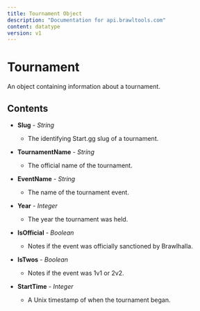 ```yaml
---
title: Tournament Object
description: "Documentation for api.brawltools.com"
content: datatype
version: v1
---
```


# Tournament

An object containing information about a tournament.

## Contents

- **Slug** - _String_
  - The identifying Start.gg slug of a tournament.

- **TournamentName** - _String_
  - The official name of the tournament.

- **EventName** - _String_
  - The name of the tournament event.

- **Year** - _Integer_
  - The year the tournament was held.

- **IsOfficial** - _Boolean_
  - Notes if the event was officially sanctioned by Brawlhalla.

- **IsTwos** - _Boolean_
  - Notes if the event was 1v1 or 2v2.

- **StartTime** - _Integer_
  - A Unix timestamp of when the tournament began.

